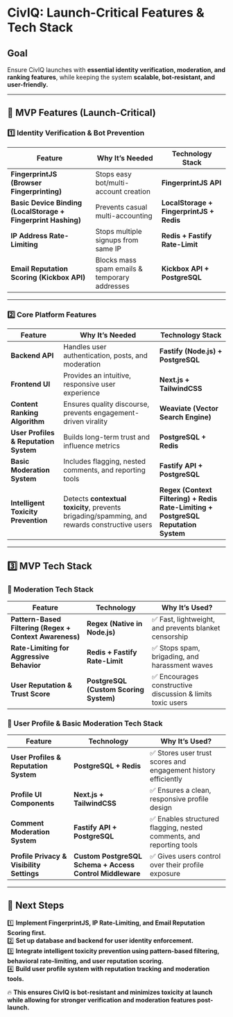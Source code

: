 # CivIQ: Launch-Critical Features & Tech Stack

## **Goal**
Ensure CivIQ launches with **essential identity verification, moderation, and ranking features**, while keeping the system **scalable, bot-resistant, and user-friendly.**

---

## **🚀 MVP Features (Launch-Critical)**

### **1️⃣ Identity Verification & Bot Prevention**
| Feature | Why It’s Needed | Technology Stack |
|---------|---------------|------------------|
| **FingerprintJS (Browser Fingerprinting)** | Stops easy bot/multi-account creation | **FingerprintJS API** |
| **Basic Device Binding (LocalStorage + Fingerprint Hashing)** | Prevents casual multi-accounting | **LocalStorage + FingerprintJS + Redis** |
| **IP Address Rate-Limiting** | Stops multiple signups from same IP | **Redis + Fastify Rate-Limit** |
| **Email Reputation Scoring (Kickbox API)** | Blocks mass spam emails & temporary addresses | **Kickbox API + PostgreSQL** |

---

### **2️⃣ Core Platform Features**
| Feature | Why It’s Needed | Technology Stack |
|---------|---------------|------------------|
| **Backend API** | Handles user authentication, posts, and moderation | **Fastify (Node.js) + PostgreSQL** |
| **Frontend UI** | Provides an intuitive, responsive user experience | **Next.js + TailwindCSS** |
| **Content Ranking Algorithm** | Ensures quality discourse, prevents engagement-driven virality | **Weaviate (Vector Search Engine)** |
| **User Profiles & Reputation System** | Builds long-term trust and influence metrics | **PostgreSQL + Redis** |
| **Basic Moderation System** | Includes flagging, nested comments, and reporting tools | **Fastify API + PostgreSQL** |
| **Intelligent Toxicity Prevention** | Detects **contextual toxicity**, prevents brigading/spamming, and rewards constructive users | **Regex (Context Filtering) + Redis Rate-Limiting + PostgreSQL Reputation System** |

---

## **3️⃣ MVP Tech Stack**

### **🔹 Moderation Tech Stack**
| **Feature** | **Technology** | **Why It’s Used?** |
|------------|--------------|------------------|
| **Pattern-Based Filtering (Regex + Context Awareness)** | **Regex (Native in Node.js)** | ✅ Fast, lightweight, and prevents blanket censorship |
| **Rate-Limiting for Aggressive Behavior** | **Redis + Fastify Rate-Limit** | ✅ Stops spam, brigading, and harassment waves |
| **User Reputation & Trust Score** | **PostgreSQL (Custom Scoring System)** | ✅ Encourages constructive discussion & limits toxic users |

### **🔹 User Profile & Basic Moderation Tech Stack**
| **Feature** | **Technology** | **Why It’s Used?** |
|------------|--------------|------------------|
| **User Profiles & Reputation System** | **PostgreSQL + Redis** | ✅ Stores user trust scores and engagement history efficiently |
| **Profile UI Components** | **Next.js + TailwindCSS** | ✅ Ensures a clean, responsive profile design |
| **Comment Moderation System** | **Fastify API + PostgreSQL** | ✅ Enables structured flagging, nested comments, and reporting tools |
| **Profile Privacy & Visibility Settings** | **Custom PostgreSQL Schema + Access Control Middleware** | ✅ Gives users control over their profile exposure |

---

## **📌 Next Steps**
1️⃣ **Implement FingerprintJS, IP Rate-Limiting, and Email Reputation Scoring first.**  
2️⃣ **Set up database and backend for user identity enforcement.**  
3️⃣ **Integrate intelligent toxicity prevention using pattern-based filtering, behavioral rate-limiting, and user reputation scoring.**  
4️⃣ **Build user profile system with reputation tracking and moderation tools.**  

🔥 **This ensures CivIQ is bot-resistant and minimizes toxicity at launch while allowing for stronger verification and moderation features post-launch.**